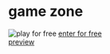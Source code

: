 # game zone 
![play for free](http://www.techtoyreviews.com/wp-content/uploads/2020/06/ViewSonic-monitors.jpg)
[enter for free](https://kylenutz.github.io/kyle.html)<br />
[preview](https://kylenutz.github.io/third.html)
